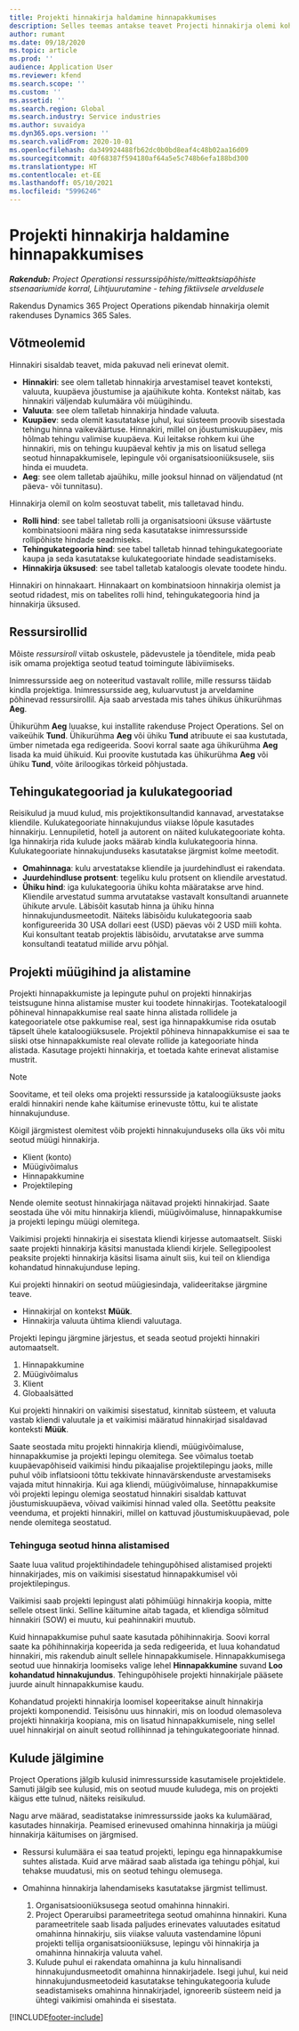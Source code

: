 ```yaml
---
title: Projekti hinnakirja haldamine hinnapakkumises
description: Selles teemas antakse teavet Projecti hinnakirja olemi kohta.
author: rumant
ms.date: 09/18/2020
ms.topic: article
ms.prod: ''
audience: Application User
ms.reviewer: kfend
ms.search.scope: ''
ms.custom: ''
ms.assetid: ''
ms.search.region: Global
ms.search.industry: Service industries
ms.author: suvaidya
ms.dyn365.ops.version: ''
ms.search.validFrom: 2020-10-01
ms.openlocfilehash: da349924488fb62dc0b0bd8eaf4c48b02aa16d09
ms.sourcegitcommit: 40f68387f594180af64a5e5c748b6efa188bd300
ms.translationtype: HT
ms.contentlocale: et-EE
ms.lasthandoff: 05/10/2021
ms.locfileid: "5996246"
---
```

# <a name="manage-project-price-lists-on-a-quote"></a>Projekti hinnakirja haldamine hinnapakkumises

_**Rakendub:** Project Operationsi ressurssipõhiste/mitteaktsiapõhiste stsenaariumide korral,  Lihtjuurutamine - tehing fiktiivsele arveldusele_

Rakendus Dynamics 365 Project Operations pikendab hinnakirja olemit rakenduses Dynamics 365 Sales. 

## <a name="key-entities"></a>Võtmeolemid

Hinnakiri sisaldab teavet, mida pakuvad neli erinevat olemit.

- **Hinnakiri**: see olem talletab hinnakirja arvestamisel teavet konteksti, valuuta, kuupäeva jõustumise ja ajaühikute kohta. Kontekst näitab, kas hinnakiri väljendab kulumäära või müügihindu. 
- **Valuuta**: see olem talletab hinnakirja hindade valuuta. 
- **Kuupäev**: seda olemit kasutatakse juhul, kui süsteem proovib sisestada tehingu hinna vaikeväärtuse. Hinnakiri, millel on jõustumiskuupäev, mis hõlmab tehingu valimise kuupäeva. Kui leitakse rohkem kui ühe hinnakiri, mis on tehingu kuupäeval kehtiv ja mis on lisatud sellega seotud hinnapakkumisele, lepingule või organisatsiooniüksusele, siis hinda ei muudeta. 
- **Aeg**: see olem talletab ajaühiku, mille jooksul hinnad on väljendatud (nt päeva- või tunnitasu). 

Hinnakirja olemil on kolm seostuvat tabelit, mis talletavad hindu.

  - **Rolli hind**: see tabel talletab rolli ja organisatsiooni üksuse väärtuste kombinatsiooni määra ning seda kasutatakse inimressursside rollipõhiste hindade seadmiseks.
  - **Tehingukategooria hind**: see tabel talletab hinnad tehingukategooriate kaupa ja seda kasutatakse kulukategooriate hindade seadistamiseks.
  - **Hinnakirja üksused**: see tabel talletab kataloogis olevate toodete hindu.
 
Hinnakiri on hinnakaart. Hinnakaart on kombinatsioon hinnakirja olemist ja seotud ridadest, mis on tabelites rolli hind, tehingukategooria hind ja hinnakirja üksused.

## <a name="resource-roles"></a>Ressursirollid

Mõiste *ressursiroll* viitab oskustele, pädevustele ja tõenditele, mida peab isik omama projektiga seotud teatud toimingute läbiviimiseks.

Inimressursside aeg on noteeritud vastavalt rollile, mille ressurss täidab kindla projektiga. Inimressursside aeg, kuluarvutust ja arveldamine põhinevad ressursirollil. Aja saab arvestada mis tahes ühikus ühikurühmas **Aeg**.

Ühikurühm **Aeg** luuakse, kui installite rakenduse Project Operations. Sel on vaikeühik **Tund**. Ühikurühma **Aeg** või ühiku **Tund** atribuute ei saa kustutada, ümber nimetada ega redigeerida. Soovi korral saate aga ühikurühma **Aeg** lisada ka muid ühikuid. Kui proovite kustutada kas ühikurühma **Aeg** või ühiku **Tund**, võite äriloogikas tõrkeid põhjustada.
 
## <a name="transaction-categories-and-expense-categories"></a>Tehingukategooriad ja kulukategooriad

Reisikulud ja muud kulud, mis projektikonsultandid kannavad, arvestatakse kliendile. Kulukategooriate hinnakujundus viiakse lõpule kasutades hinnakirju. Lennupiletid, hotell ja autorent on näited kulukategooriate kohta. Iga hinnakirja rida kulude jaoks määrab kindla kulukategooria hinna. Kulukategooriate hinnakujunduseks kasutatakse järgmist kolme meetodit.

- **Omahinnaga**: kulu arvestatakse kliendile ja juurdehindlust ei rakendata.
- **Juurdehindluse protsent**: tegeliku kulu protsent on kliendile arvestatud. 
- **Ühiku hind**: iga kulukategooria ühiku kohta määratakse arve hind. Kliendile arvestatud summa arvutatakse vastavalt konsultandi aruannete ühikute arvule. Läbisõit kasutab hinna ja ühiku hinna hinnakujundusmeetodit. Näiteks läbisõidu kulukategooria saab konfigureerida 30 USA dollari eest (USD) päevas või 2 USD miili kohta. Kui konsultant teatab projektis läbisõidu, arvutatakse arve summa konsultandi teatatud miilide arvu põhjal.
 
## <a name="project-sales-pricing-and-overrides"></a>Projekti müügihind ja alistamine

Projekti hinnapakkumiste ja lepingute puhul on projekti hinnakirjas teistsugune hinna alistamise muster kui toodete hinnakirjas. Tootekataloogil põhineval hinnapakkumise real saate hinna alistada rollidele ja kategooriatele otse pakkumise real, sest iga hinnapakkumise rida osutab täpselt ühele kataloogiüksusele. Projektil põhineva hinnapakkumise ei saa te siiski otse hinnapakkumiste real olevate rollide ja kategooriate hinda alistada. Kasutage projekti hinnakirja, et toetada kahte erinevat alistamise mustrit.

> [!NOTE]
> Soovitame, et teil oleks oma projekti ressursside ja kataloogiüksuste jaoks eraldi hinnakiri nende kahe käitumise erinevuste tõttu, kui te alistate hinnakujunduse.

Kõigil järgmistest olemitest võib projekti hinnakujunduseks olla üks või mitu seotud müügi hinnakirja.

- Klient (konto) 
- Müügivõimalus 
- Hinnapakkumine 
- Projektileping

Nende olemite seotust hinnakirjaga näitavad projekti hinnakirjad. Saate seostada ühe või mitu hinnakirja kliendi, müügivõimaluse, hinnapakkumise ja projekti lepingu müügi olemitega.

Vaikimisi projekti hinnakirja ei sisestata kliendi kirjesse automaatselt. Siiski saate projekti hinnakirja käsitsi manustada kliendi kirjele. Sellegipoolest peaksite projekti hinnakirja käsitsi lisama ainult siis, kui teil on kliendiga kohandatud hinnakujunduse leping. 

Kui projekti hinnakiri on seotud müügiesindaja, valideeritakse järgmine teave.

- Hinnakirjal on kontekst **Müük**. 
- Hinnakirja valuuta ühtima kliendi valuutaga. 

Projekti lepingu järgmine järjestus, et seada seotud projekti hinnakiri automaatselt.

1. Hinnapakkumine
2. Müügivõimalus
3. Klient 
4. Globaalsätted 

Kui projekti hinnakiri on vaikimisi sisestatud, kinnitab süsteem, et valuuta vastab kliendi valuutale ja et vaikimisi määratud hinnakirjad sisaldavad konteksti **Müük**.

Saate seostada mitu projekti hinnakirja kliendi, müügivõimaluse, hinnapakkumise ja projekti lepingu olemitega. See võimalus toetab kuupäevapõhiseid vaikimisi hindu pikaajalise projektilepingu jaoks, mille puhul võib inflatsiooni tõttu tekkivate hinnavärskenduste arvestamiseks vajada mitut hinnakirja. Kui aga kliendi, müügivõimaluse, hinnapakkumise või projekti lepingu olemiga seostatud hinnakiri sisaldab kattuvat jõustumiskuupäeva, võivad vaikimisi hinnad valed olla. Seetõttu peaksite veenduma, et projekti hinnakiri, millel on kattuvad jõustumiskuupäevad, pole nende olemitega seostatud.

### <a name="deal-specific-price-overrides"></a>Tehinguga seotud hinna alistamised

Saate luua valitud projektihindadele tehingupõhised alistamised projekti hinnakirjades, mis on vaikimisi sisestatud hinnapakkumisel või projektilepingus.

Vaikimisi saab projekti lepingust alati põhimüügi hinnakirja koopia, mitte sellele otsest linki. Selline käitumine aitab tagada, et kliendiga sõlmitud hinnakiri (SOW) ei muutu, kui peahinnakiri muutub.

Kuid hinnapakkumise puhul saate kasutada põhihinnakirja. Soovi korral saate ka põhihinnakirja kopeerida ja seda redigeerida, et luua kohandatud hinnakiri, mis rakendub ainult sellele hinnapakkumisele. Hinnapakkumisega seotud uue hinnakirja loomiseks valige lehel **Hinnapakkumine** suvand **Loo kohandatud hinnakujundus**. Tehingupõhisele projekti hinnakirjale pääsete juurde ainult hinnapakkumise kaudu. 

Kohandatud projekti hinnakirja loomisel kopeeritakse ainult hinnakirja projekti komponendid. Teisisõnu uus hinnakiri, mis on loodud olemasoleva projekti hinnakirja koopiana, mis on lisatud hinnapakkumisele, ning sellel uuel hinnakirjal on ainult seotud rollihinnad ja tehingukategooriate hinnad.
  
## <a name="tracking-costs"></a>Kulude jälgimine

Project Operations jälgib kulusid inimressursside kasutamisele projektidele. Samuti jälgib see kulusid, mis on seotud muude kuludega, mis on projekti käigus ette tulnud, näiteks reisikulud.

Nagu arve määrad, seadistatakse inimressursside jaoks ka kulumäärad, kasutades hinnakirja. Peamised erinevused omahinna hinnakirja ja müügi hinnakirja käitumises on järgmised.

- Ressursi kulumäära ei saa teatud projekti, lepingu ega hinnapakkumise suhtes alistada. Kuid arve määrad saab alistada iga tehingu põhjal, kui tehakse muudatusi, mis on seotud tehingu olemusega. 

- Omahinna hinnakirja lahendamiseks kasutatakse järgmist tellimust.

    1. Organisatsiooniüksusega seotud omahinna hinnakiri.
    2. Project Operaruibsi parameetritega seotud omahinna hinnakiri. Kuna parameetritele saab lisada paljudes erinevates valuutades esitatud omahinna hinnakirju, siis viiakse valuuta vastendamine lõpuni projekti tellija organisatsiooniüksuse, lepingu või hinnakirja ja omahinna hinnakirja valuuta vahel.
    3. Kulude puhul ei rakendata omahinna ja kulu hinnalisandi hinnakujundusmeetodit omahinna hinnakirjadele. Isegi juhul, kui neid hinnakujundusmeetodeid kasutatakse tehingukategooria kulude seadistamiseks omahinna hinnakirjadel, ignoreerib süsteem neid ja ühtegi vaikimisi omahinda ei sisestata.


[!INCLUDE[footer-include](../includes/footer-banner.md)]